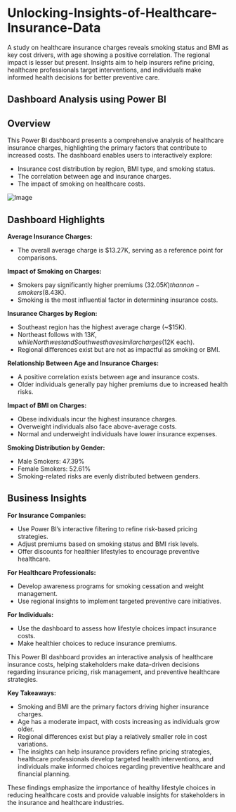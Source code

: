 # Unlocking-Insights-of-Healthcare-Insurance-Data
 A study on healthcare insurance charges reveals smoking status and BMI as key cost drivers, with age showing a positive correlation. The regional impact is lesser but present. Insights aim to help insurers refine pricing, healthcare professionals target interventions, and individuals make informed health decisions for better preventive care.
 
## Dashboard Analysis using Power BI 
## Overview 
This Power BI dashboard presents a comprehensive analysis of healthcare insurance charges, highlighting the primary factors that contribute to increased costs. The dashboard enables users to interactively explore:
* Insurance cost distribution by region, BMI type, and smoking status.
* The correlation between age and insurance charges.
* The impact of smoking on healthcare costs.

![Image](https://github.com/user-attachments/assets/c28e387f-cfe9-487a-9389-c7b73614a777)

## Dashboard Highlights
**Average Insurance Charges:**
* The overall average charge is $13.27K, serving as a reference point for comparisons.

**Impact of Smoking on Charges:**
* Smokers pay significantly higher premiums ($32.05K) than non-smokers ($8.43K).
* Smoking is the most influential factor in determining insurance costs.

**Insurance Charges by Region:**
* Southeast region has the highest average charge (~$15K).
* Northeast follows with $13K, while Northwest and Southwest have similar charges ($12K each).
* Regional differences exist but are not as impactful as smoking or BMI.

**Relationship Between Age and Insurance Charges:**
* A positive correlation exists between age and insurance costs.
* Older individuals generally pay higher premiums due to increased health risks.

**Impact of BMI on Charges:**
* Obese individuals incur the highest insurance charges.
* Overweight individuals also face above-average costs.
* Normal and underweight individuals have lower insurance expenses.

**Smoking Distribution by Gender:**
* Male Smokers: 47.39%
* Female Smokers: 52.61%
* Smoking-related risks are evenly distributed between genders.

## Business Insights
**For Insurance Companies:**
* Use Power BI’s interactive filtering to refine risk-based pricing strategies.
* Adjust premiums based on smoking status and BMI risk levels.
* Offer discounts for healthier lifestyles to encourage preventive healthcare.
  
**For Healthcare Professionals:**
* Develop awareness programs for smoking cessation and weight management.
* Use regional insights to implement targeted preventive care initiatives.
  
**For Individuals:**
* Use the dashboard to assess how lifestyle choices impact insurance costs.
* Make healthier choices to reduce insurance premiums.

This Power BI dashboard provides an interactive analysis of healthcare insurance costs, helping stakeholders make data-driven decisions regarding insurance pricing, risk management, and preventive healthcare strategies.

**Key Takeaways:**

* Smoking and BMI are the primary factors driving higher insurance charges.
* Age has a moderate impact, with costs increasing as individuals grow older.
* Regional differences exist but play a relatively smaller role in cost variations.
* The insights can help insurance providers refine pricing strategies, healthcare professionals develop targeted health interventions, and individuals make informed choices regarding preventive healthcare and financial planning.

These findings emphasize the importance of healthy lifestyle choices in reducing healthcare costs and provide valuable insights for stakeholders in the insurance and healthcare industries.
